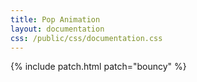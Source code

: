 ```yaml
---
title: Pop Animation
layout: documentation
css: /public/css/documentation.css
---
```


{% include patch.html patch="bouncy" %}
